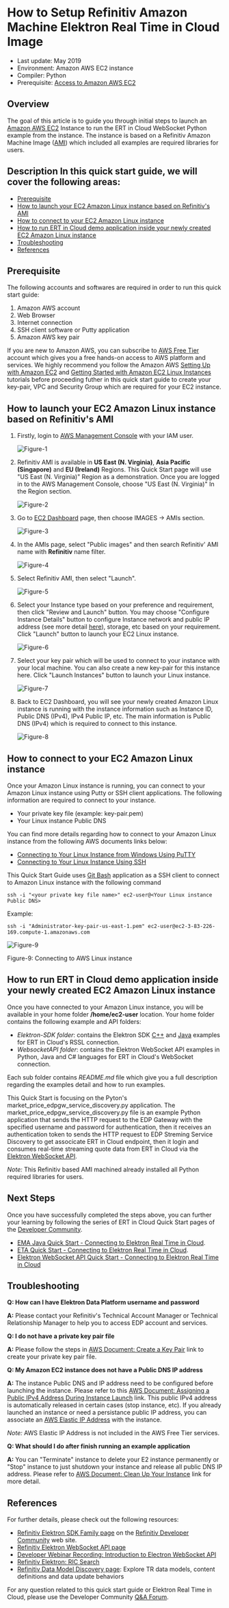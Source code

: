 # How to Setup Refinitiv Amazon Machine Elektron Real Time in Cloud Image
- Last update: May 2019
- Environment: Amazon AWS EC2 instance
- Compiler: Python
- Prerequisite: [Access to Amazon AWS EC2](#prerequisite)

## Overview

The goal of this article is to guide you through initial steps to launch an [Amazon AWS EC2](https://aws.amazon.com/ec2/) Instance to run the ERT in Cloud WebSocket Python example from the instance. The instance is based on a Refinitiv Amazon Machine Image ([AMI](https://docs.aws.amazon.com/AWSEC2/latest/UserGuide/AMIs.html)) which included all examples are required libraries for users.  

<!--Once you complete this, further tutorials on using the Elektron Websockets API can be found in the [Elektron WebSocket API page](https://developers.refinitiv.com/elektron/websocket-api) of the [Developer Community](https://developers.refinitiv.com/).-->


## Description In this quick start guide, we will cover the following areas:
- [Prerequisite](#prerequisite)
- [How to launch your EC2 Amazon Linux instance based on Refinitiv's AMI](#launch)
- [How to connect to your EC2 Amazon Linux instance](#connect)
- [How to run ERT in Cloud demo application inside your newly created EC2 Amazon Linux instance](#run_ami)
- [Troubleshooting](#troubleshooting)
- [References](#references)

## <a id="prerequisite"></a>Prerequisite 

The following accounts and softwares are required in order to run this quick start guide:
1. Amazon AWS account
2. Web Browser
3. Internet connection
4. SSH client software or Putty application
5. Amazon AWS key pair

If you are new to Amazon AWS, you can subscribe to [AWS Free Tier](https://aws.amazon.com/free/) account which gives you a free hands-on access to AWS platform and services. We highly recommend you follow the Amazon AWS [Setting Up with Amazon EC2](https://docs.aws.amazon.com/AWSEC2/latest/UserGuide/get-set-up-for-amazon-ec2.html) and [Getting Started with Amazon EC2 Linux Instances](https://docs.aws.amazon.com/AWSEC2/latest/UserGuide/EC2_GetStarted.html) tutorials before proceeding futher in this quick start guide to create your key-pair, VPC and Security Group which are required for your EC2 instance.

## <a id="launch"></a>How to launch your EC2 Amazon Linux instance based on Refinitiv's AMI 
1. Firstly, login to [AWS Management Console](https://console.aws.amazon.com/console/home) with your IAM user. 

    ![Figure-1](images/draft14_esdk13/edp_rt_1_draft14_blue.png "Login to AWS console as IAM user")
    
    <!--![](/sites/default/files/inline/images/edp_rt_1.png)-->

2. Refinitiv AMI is available in **US East (N. Virginia)**, **Asia Pacific (Singapore)** and **EU (Ireland)** Regions. This Quick Start page will use "US East (N. Virginia)" Region as a demonstration. Once you are logged in to the AWS Management Console, choose "US East (N. Virginia)" In the Region section.

    ![Figure-2](images/draft14_esdk13/edp_rt_2_draft14_blue.png "Choose US East N. Virginia region") 
    
    <!-- ![](/sites/default/files/inline/images/edp_rt_2.png) -->

3. Go to [EC2 Dashboard](https://console.aws.amazon.com/ec2/v2/home) page, then choose IMAGES -> AMIs section.

    ![Figure-3](images/draft14_esdk13/edp_rt_3_draft14_blue.png "EC2 Dashboard") 
    
    <!-- ![](/sites/default/files/inline/images/edp_rt_3.png) -->

4. In the AMIs page, select "Public images" and then search Refinitiv' AMI name with **Refinitiv** name filter.

    ![Figure-4](images/draft14_esdk13/edp_rt_4_draft14_blue_2.png "Searching Refinitiv AMI") 
    
    <!-- ![](/sites/default/files/inline/images/edp_rt_4.png) -->

5. Select Refinitiv AMI, then select "Launch".

    ![Figure-5](images/draft14_esdk13/edp_rt_5_draft14_blue.png "Launch instance 1") 
    
    <!-- ![](/sites/default/files/inline/images/edp_rt_5_0.png) -->

6. Select your Instance type based on your preference and requirement, then click "Review and Launch" button. You may choose "Configure Instance Details" button to configure Instance network and public IP address (see more detail [here](https://docs.aws.amazon.com/AmazonVPC/latest/UserGuide/vpc-ip-addressing.html#vpc-public-ip)), storage, etc based on your requirement. Click "Launch" button to launch your EC2 Linux instance.

    ![Figure-6](images/draft14_esdk13/edp_rt_7_draft14.png "Launch instance 2") 

    <!-- ![](/sites/default/files/inline/images/edp_rt_7.png) -->

7. Select your key pair which will be used to connect to your instance with your local machine. You can also create a new key-pair for this instance here. Click "Launch Instances" button to launch your Linux instance.

    ![Figure-7](images/draft14_esdk13/edp_rt_8_draft14.png "Select key pair") 

    <!-- ![](/sites/default/files/inline/images/edp_rt_8.png) -->

8. Back to EC2 Dashboard, you will see your newly created Amazon Linux instance is running with the instance information such as Instance ID, Public DNS (IPv4), IPv4 Public IP, etc. The main information is Public DNS (IPv4) which is required to connect to this instance.

    ![Figure-8](images/draft14_esdk13/edp_rt_9_draft14_blue_2.png "Instance is running") 

    <!-- ![](/sites/default/files/inline/images/edp_rt_9.png) -->

## <a id="connect"></a>How to connect to your EC2 Amazon Linux instance

Once your Amazon Linux instance is running, you can connect to your Amazon Linux instance using Putty or SSH client applications. The following information are required to connect to your instance.
- Your private key file (example: key-pair.pem)
- Your Linux instance Public DNS

You can find more details regarding how to connect to your Amazon Linux instance from the following AWS documents links below:
- [Connecting to Your Linux Instance from Windows Using PuTTY](https://docs.aws.amazon.com/AWSEC2/latest/UserGuide/putty.html)
- [Connecting to Your Linux Instance Using SSH](https://docs.aws.amazon.com/AWSEC2/latest/UserGuide/AccessingInstancesLinux.html)

This Quick Start Guide uses [Git Bash](https://git-scm.com/downloads) application as a SSH client to connect to Amazon Linux instance with the following command

```
ssh -i "<your private key file name>" ec2-user@<Your Linux instance Public DNS>
```

Example:
```
ssh -i "Administrator-key-pair-us-east-1.pem" ec2-user@ec2-3-83-226-169.compute-1.amazonaws.com
```
![Figure-9](images/draft14_esdk13/edp_rt_10_draft14.png "Connecting to AWS Linux instance") 

<!-- ![](/sites/default/files/inline/images/edp_rt_10.png) -->

Figure-9: Connecting to AWS Linux instance

## <a id="run_ami"></a>How to run ERT in Cloud demo application inside your newly created EC2 Amazon Linux instance

Once you have connected to your Amazon Linux instance, you will be available in your home folder **/home/ec2-user** location. Your home folder contains the following example and API folders:
- *Elektron-SDK folder*: contains the Elektron SDK [C++](https://developers.refinitiv.com/elektron/elektron-sdk-cc) and [Java](https://developers.refinitiv.com/elektron/elektron-sdk-java) examples for ERT in Cloud's RSSL connection.
- *WebsocketAPI folder*: contains the Elektron WebSocket API examples in Python, Java and C# languages for ERT in Cloud's WebSocket connection.

Each sub folder contains *README.md* file which give you a full description regarding the examples detail and how to run examples. 

This Quick Start is focusing on the Pyton's market_price_edpgw_service_discovery.py application. The market_price_edpgw_service_discovery.py file is an example Python application that sends the HTTP request to the EDP Gateway with the specified username and password for authentication, then it receives an authentication token to sends the HTTP request to EDP Streming Service Discovery to get associcate ERT in Cloud endpoint, then it login and consumes real-time streaming quote data from ERT in Cloud via the [Elektron WebSocket API](https://developers.refinitiv.com/elektron/websocket-api).

*Note:* This Refinitiv based AMI machined already installed all Python required libraries for users. 


## <a id="nextsteps"></a>Next Steps

Once you have successfully completed the steps above, you can further your learning by following the series of ERT in Cloud Quick Start pages of the [Developer Community](https://developers.refinitiv.com/).

* [EMA Java Quick Start - Connecting to Elektron Real Time in Cloud](https://developers.refinitiv.com/elektron/elektron-sdk-java/quick-start?content=66483&type=quick_start).
* [ETA Quick Start - Connecting to Elektron Real Time in Cloud](https://developers.refinitiv.com/elektron/elektron-sdk-java/quick-start?content=66486&type=quick_start).
* [Elektron WebSocket API Quick Start - Connecting to Elektron Real Time in Cloud](./ERT_in_Cloud_WS_Quickstart.md)


## <a id="troubleshooting"></a>Troubleshooting

**Q: How can I have Elektron Data Platform username and password**

**A:** Please contact your Refinitiv's Technical Account Manager or Technical Relationship Manager to help you to access EDP account and services.

**Q: I do not have a private key pair file**

**A:** Please follow the steps in [AWS Document: Create a Key Pair](https://docs.aws.amazon.com/AWSEC2/latest/UserGuide/get-set-up-for-amazon-ec2.html#create-a-key-pair) link to create your private key pair file.

**Q: My Amazon EC2 instance does not have a Public DNS IP address**

**A:** The instance Public DNS and IP address need to be configured before launching the instance. Please refer to this [AWS Document: Assigning a Public IPv4 Address During Instance Launch](https://docs.aws.amazon.com/AmazonVPC/latest/UserGuide/vpc-ip-addressing.html#vpc-public-ip) link. This public IPv4 address is automatically released in certain cases (stop instance, etc). If you already launched an instance or need a persistance public IP address, you can associate an [AWS Elastic IP Address](https://docs.aws.amazon.com/AmazonVPC/latest/UserGuide/vpc-eips.html) with the instance.

*Note:* AWS Elastic IP Address is not included in the AWS Free Tier services.

**Q: What should I do after finish running an example application**

**A:** You can "Terminate" instance to delete your E2 instance permanently or "Stop" instance to just shutdown your instance and release all public DNS IP address. Please refer to [AWS Document: Clean Up Your Instance](https://docs.aws.amazon.com/AWSEC2/latest/UserGuide/EC2_GetStarted.html#ec2-clean-up-your-instance) link for more detail. 

## <a id="references"></a>References
For further details, please check out the following resources:
* [Refinitiv Elektron SDK Family page](https://developers.refinitiv.com/elektron) on the [Refinitiv Developer Community](https://developers.thomsonreuters.com/) web site.
* [Refinitiv Elektron WebSocket API page](https://developers.refinitiv.com/websocket-api) 
* [Developer Webinar Recording: Introduction to Electron WebSocket API](https://www.youtube.com/watch?v=CDKWMsIQfaw)
* [Refinitiv Elektron: RIC Search](https://developers.refinitiv.com/elektron/websocket-api/dev-tools?type=ric)
* [Refinitiv Data Model Discovery page](https://refinitiv.fixspec.com/specserver/specs/reuters): Explore TR data models, content definitions and data update behaviors

For any question related to this quick start guide or Elektron Real Time in Cloud, please use the Developer Community [Q&A Forum](https://community.developers.thomsonreuters.com/spaces/71/index.html).

<!--* [Refinitiv Elektron WebSocket API: Quick Start Guide](https://developers.thomsonreuters.com/elektron/websocket-api/quick-start)-->
<!--* [Developer Webinar Recording: Introduction to Electron WebSocket API](https://www.youtube.com/watch?v=CDKWMsIQfaw)-->







